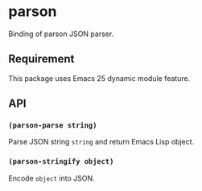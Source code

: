 # parson

Binding of parson JSON parser.

## Requirement

This package uses Emacs 25 dynamic module feature.


## API

### `(parson-parse string)`

Parse JSON string `string` and return Emacs Lisp object.

### `(parson-stringify object)`

Encode `object` into JSON.
